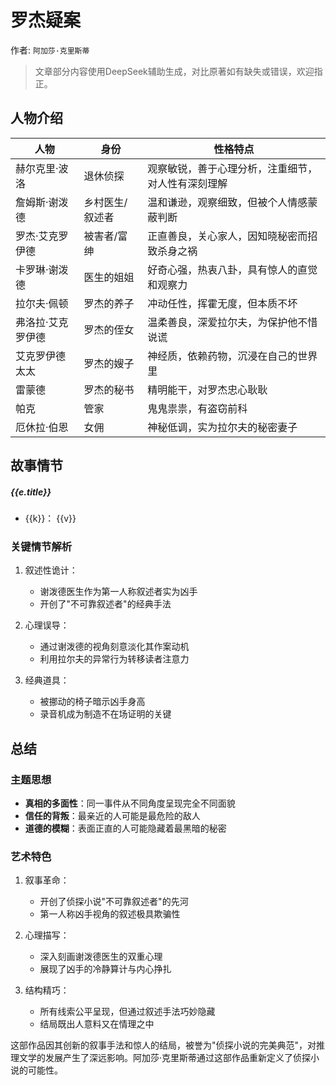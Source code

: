 <script setup>
import {data} from './data/罗杰疑案.data.js'
</script>

# 罗杰疑案

作者: `阿加莎·克里斯蒂`

> 文章部分内容使用DeepSeek辅助生成，对比原著如有缺失或错误，欢迎指正。

## 人物介绍

| 人物              | 身份            | 性格特点                                        |
|-----------------|---------------|---------------------------------------------|
| 赫尔克里·波洛     | 退休侦探        | 观察敏锐，善于心理分析，注重细节，对人性有深刻理解 |
| 詹姆斯·谢泼德     | 乡村医生/叙述者 | 温和谦逊，观察细致，但被个人情感蒙蔽判断          |
| 罗杰·艾克罗伊德   | 被害者/富绅     | 正直善良，关心家人，因知晓秘密而招致杀身之祸      |
| 卡罗琳·谢泼德     | 医生的姐姐      | 好奇心强，热衷八卦，具有惊人的直觉和观察力        |
| 拉尔夫·佩顿       | 罗杰的养子      | 冲动任性，挥霍无度，但本质不坏                    |
| 弗洛拉·艾克罗伊德 | 罗杰的侄女      | 温柔善良，深爱拉尔夫，为保护他不惜说谎            |
| 艾克罗伊德太太    | 罗杰的嫂子      | 神经质，依赖药物，沉浸在自己的世界里              |
| 雷蒙德            | 罗杰的秘书      | 精明能干，对罗杰忠心耿耿                         |
| 帕克              | 管家            | 鬼鬼祟祟，有盗窃前科                             |
| 厄休拉·伯恩       | 女佣            | 神秘低调，实为拉尔夫的秘密妻子                   |

## 故事情节

<timeline class='timeline'>
  <timeline-item
    v-for="e in data"
    :timestamp="e.timestamp"
    :type="e.type"
    :size="e.size"
    :hollow="true"
    placement="top">
    <h5 class='title'>{{e.title}}</h5>
    <ul>
      <li v-for="(v, k) in e.data">
        <span class='label'>{{k}}：</span>
        <span class='content'>{{v}}</span>
      </li>
    </ul>
  </timeline-item>
</timeline>

### 关键情节解析

1. 叙述性诡计：
    - 谢泼德医生作为第一人称叙述者实为凶手
    - 开创了"不可靠叙述者"的经典手法

2. 心理误导：
    - 通过谢泼德的视角刻意淡化其作案动机
    - 利用拉尔夫的异常行为转移读者注意力

3. 经典道具：
    - 被挪动的椅子暗示凶手身高
    - 录音机成为制造不在场证明的关键

## 总结

### 主题思想

- **真相的多面性**：同一事件从不同角度呈现完全不同面貌
- **信任的背叛**：最亲近的人可能是最危险的敌人
- **道德的模糊**：表面正直的人可能隐藏着最黑暗的秘密

### 艺术特色

1. 叙事革命：
    - 开创了侦探小说"不可靠叙述者"的先河
    - 第一人称凶手视角的叙述极具欺骗性

2. 心理描写：
    - 深入刻画谢泼德医生的双重心理
    - 展现了凶手的冷静算计与内心挣扎

3. 结构精巧：
    - 所有线索公平呈现，但通过叙述手法巧妙隐藏
    - 结局既出人意料又在情理之中

这部作品因其创新的叙事手法和惊人的结局，被誉为"侦探小说的完美典范"，对推理文学的发展产生了深远影响。阿加莎·克里斯蒂通过这部作品重新定义了侦探小说的可能性。